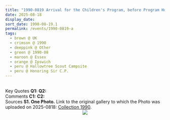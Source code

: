 ```yaml
---
title: "1990-0819 Arrival for the Children's Program, before Program Honoring Sir C.P., Hallowtree Scout Campsite, Nacton, Ipswich IP10 0JP, Essex, UK"
date: 2025-08-18
display_date: 
sort_date: 1990-08-19.1
permalink: /events/1990-0819-a
tags:
  - brown @ UK
  - crimson @ 1990
  - deeppink @ Other
  - green @ 1990-08
  - maroon @ Essex
  - orange @ Ipswich
  - peru @ Hallowtree Scout Campsite
  - peru @ Honoring Sir C.P.
---
```


<br>

<wave-list>
  <list-title color="DarkSeaGreen" width="55">Key Quotes</list-title>
  <list-item color="BlanchedAlmond" width="280"><b>Q1:</b> <i></i></list-item>
  <list-item color="Lavender" width="280"><b>Q2:</b> <i></i></list-item>
</wave-list>

<br>

<wave-list>
  <list-title color="DarkSeaGreen" width="55">Comments</list-title>
  <list-item color="BlanchedAlmond" width="280"><b>C1:</b> <i></i></list-item>
  <list-item color="Lavender" width="280"><b>C2:</b> <i></i></list-item>
</wave-list>

<br>

<wave-list>
  <list-title color="DarkSeaGreen" width="40">Sources</list-title>
  <list-item color="BlanchedAlmond"  width="280"><b>S1. One Photo.</b> Link to the original gallery to which the Photo was uploaded on 2025-0818: <a href="https://eternalmoments.smugmug.com/Collections/Mariane-Hufschmitt-Collection/1990">Collection 1990</a>.</list-item>
</wave-list>

<div style="text-align: center"><img src="https://pub-bcc3cbe9b1e94ba1ac28915f7a3900fa.r2.dev/1990-0819_Arrival_for_the_Children's_Program_before_Program_Honoring_Sir_C.P._Hallowtree_Scout_Campsite_Nacton_Ipswich_IP10_0JP_Essex_UK_01_(Photo_credit_Mariane_Hufschmitt).jpg" /></div>